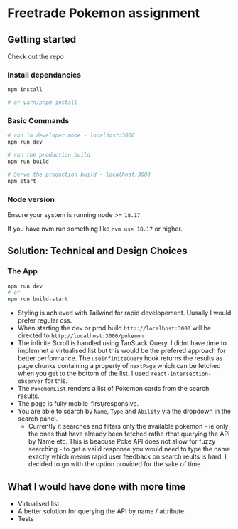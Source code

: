 # Freetrade Pokemon assignment

## Getting started

Check out the repo

### Install dependancies

```sh
npm install

# or yarn/pnpm install
```

### Basic Commands

```sh
# run in developer mode - localhost:3000
npm run dev

# run the production build
npm run build

# Serve the production build - localhost:3000
npm start


```

### Node version

Ensure your system is running node >= `18.17`

If you have nvm run something like `nvm use 18.17` or higher.

## Solution: Technical and Design Choices

### The App

```sh
npm run dev
# or
npm run build-start
```

- Styling is achieved with Tailwind for rapid developement. Uusally I would prefer regular css.
- When starting the dev or prod build `http://localhost:3000` will be directed to `http://localhost:3000/pokemon`
- The infinite Scroll is handled using TanStack Query. I didnt have time to implemnet a virtualised list but this would be the prefered approach for better performance. The `useInfiniteQuery` hook returns the results as page chunks containing a property of `nextPage` which can be fetched when you get to the bottom of the list. I used `react-intersection-observer` for this.
- The `PokemonList` renders a list of Pokemon cards from the search results.
- The page is fully mobile-first/responsive.
- You are able to search by `Name`, `Type` and `Ability` via the dropdown in the search panel.
  - Currently it searches and filters only the available pokemon - ie only the ones that have already been fetched rathe rthat querying the API by Name etc. This is beacuse Poke API does not allow for fuzzy searching - to get a vaild response you would need to type the name exactly which means rapid user feedback on search reults is hard. I decided to go with the option provided for the sake of time.

## What I would have done with more time

- Virtualised list.
- A better solution for querying the API by name / attribute.
- Tests
